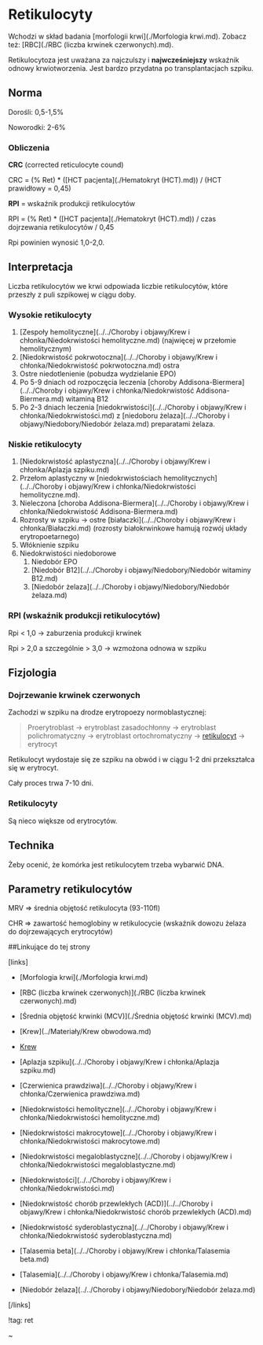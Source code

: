 # Retikulocyty

Wchodzi w skład badania [morfologii krwi](./Morfologia krwi.md). Zobacz też: [RBC](./RBC (liczba krwinek czerwonych).md).

Retikulocytoza jest uważana za najczulszy i **najwcześniejszy** wskaźnik odnowy krwiotworzenia. Jest bardzo przydatna po transplantacjach szpiku.



## Norma

Dorośli: 0,5-1,5%

Noworodki: 2-6%



### Obliczenia

**CRC** (corrected reticulocyte cound)

CRC = (% Ret) * ([HCT pacjenta](./Hematokryt (HCT).md)) / (HCT prawidłowy = 0,45)



**RPI** = wskaźnik produkcji retikulocytów

RPI = (% Ret) * ([HCT pacjenta](./Hematokryt (HCT).md)) / czas dojrzewania retikulocytów / 0,45

Rpi powinien wynosić 1,0-2,0.



## Interpretacja

Liczba retikulocytów we krwi odpowiada liczbie retikulocytów, które przeszły z puli szpikowej w ciągu doby.



### Wysokie retikulocyty

1. [Zespoły hemolityczne](../../Choroby i objawy/Krew i chłonka/Niedokrwistości hemolityczne.md) (najwięcej w przełomie hemolitycznym)
2. [Niedokrwistość pokrwotoczna](../../Choroby i objawy/Krew i chłonka/Niedokrwistość pokrwotoczna.md) ostra
3. Ostre niedotlenienie (pobudza wydzielanie EPO)
4. Po 5-9 dniach od rozpoczęcia leczenia [choroby Addisona-Biermera](../../Choroby i objawy/Krew i chłonka/Niedokrwistość Addisona-Biermera.md) witaminą B12
5. Po 2-3 dniach leczenia [niedokrwistości](../../Choroby i objawy/Krew i chłonka/Niedokrwistości.md) z [niedoboru żelaza](../../Choroby i objawy/Niedobory/Niedobór żelaza.md) preparatami żelaza.



### Niskie retikulocyty

1. [Niedokrwistość aplastyczna](../../Choroby i objawy/Krew i chłonka/Aplazja szpiku.md)
2. Przełom aplastyczny w [niedokrwistościach hemolitycznych](../../Choroby i objawy/Krew i chłonka/Niedokrwistości hemolityczne.md).
3. Nieleczona [choroba Addisona-Biermera](../../Choroby i objawy/Krew i chłonka/Niedokrwistość Addisona-Biermera.md)
4. Rozrosty w szpiku → ostre [białaczki](../../Choroby i objawy/Krew i chłonka/Białaczki.md) (rozrosty białokrwinkowe hamują rozwój układy erytropoetarnego)
5. Włóknienie szpiku
6. Niedokrwistości niedoborowe
   1. Niedobór EPO
   2. [Niedobór B12](../../Choroby i objawy/Niedobory/Niedobór witaminy B12.md)
   3. [Niedobór żelaza](../../Choroby i objawy/Niedobory/Niedobór żelaza.md)




### RPI (wskaźnik produkcji retikulocytów)

Rpi < 1,0 → zaburzenia produkcji krwinek

Rpi > 2,0 a szczególnie > 3,0 → wzmożona odnowa w szpiku




## Fizjologia

### Dojrzewanie krwinek czerwonych

Zachodzi w szpiku na drodze erytropoezy normoblastycznej:

> Proerytroblast → erytroblast zasadochłonny → erytroblast polichromatyczny → erytroblast ortochromatyczny → [retikulocyt]() → erytrocyt

Retikulocyt wydostaje się ze szpiku na obwód i w ciągu 1-2 dni przekształca się w erytrocyt.

Cały proces trwa 7-10 dni.



### Retikulocyty

Są nieco większe od erytrocytów.



## Technika

Żeby ocenić, że komórka jest retikulocytem trzeba wybarwić DNA.



## Parametry retikulocytów

MRV ⇒ średnia objętość retikulocyta (93-110fl)

CHR ⇒ zawartość hemoglobiny w retikulocycie (wskaźnik dowozu żelaza do dojrzewających erytrocytów)



##Linkujące do tej strony

[links]

- [Morfologia krwi](./Morfologia krwi.md)

- [RBC (liczba krwinek czerwonych)](./RBC (liczba krwinek czerwonych).md)

- [Średnia objętość krwinki (MCV)](./Średnia objętość krwinki (MCV).md)

- [Krew](../Materiały/Krew obwodowa.md)

- [Krew](../Materiały/Krew.md)

- [Aplazja szpiku](../../Choroby i objawy/Krew i chłonka/Aplazja szpiku.md)

- [Czerwienica prawdziwa](../../Choroby i objawy/Krew i chłonka/Czerwienica prawdziwa.md)

- [Niedokrwistości hemolityczne](../../Choroby i objawy/Krew i chłonka/Niedokrwistości hemolityczne.md)

- [Niedokrwistości makrocytowe](../../Choroby i objawy/Krew i chłonka/Niedokrwistości makrocytowe.md)

- [Niedokrwistości megaloblastyczne](../../Choroby i objawy/Krew i chłonka/Niedokrwistości megaloblastyczne.md)

- [Niedokrwistości](../../Choroby i objawy/Krew i chłonka/Niedokrwistości.md)

- [Niedokrwistość chorób przewlekłych (ACD)](../../Choroby i objawy/Krew i chłonka/Niedokrwistość chorób przewlekłych (ACD).md)

- [Niedokrwistość syderoblastyczna](../../Choroby i objawy/Krew i chłonka/Niedokrwistość syderoblastyczna.md)

- [Talasemia beta](../../Choroby i objawy/Krew i chłonka/Talasemia beta.md)

- [Talasemia](../../Choroby i objawy/Krew i chłonka/Talasemia.md)

- [Niedobór żelaza](../../Choroby i objawy/Niedobory/Niedobór żelaza.md)


[/links]

!tag: ret

~











